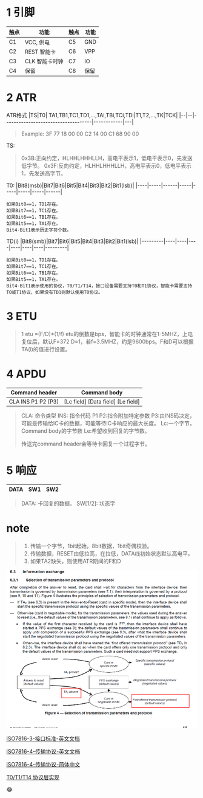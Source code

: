 # 1 引脚
|触点|功能|触点|功能|
|----|----|---|----|
|C1|VCC, 供电|C5|GND|
|C2|REST 智能卡|C6|VPP|
|C3|CLK 智能卡时钟|C7|IO|
|C4|保留|C8|保留|

# 2 ATR
ATR格式
|TS|T0| TA1,TB1,TC1,TD1,...,TAi,TBi,TCi,TDi|T1,T2,...,TK|TCK|
|--|--|------------------------------------|------------|---|
> Example:
3F 77 18 00 00 C2 14 00 C1 68 90 00

TS:
> 0x3B:正向约定，HLHHLHHHLLH，高电平表示1，低电平表示0，先发送低字节。
0x3F:反向约定，HLHHLHHHLLH，高电平表示0，低电平表示1，先发送高字节。

T0:
|Bit8(msb)|Bit7|Bit6|Bit5|Bit4|Bit3|Bit2|Bit1(lsb)|
|----|-----|------|-----|-----|-----|-----|------|
```
如果Bit8==1，TD1存在。
如果Bit7==1，TC1存在。
如果Bit6==1，TB1存在。
如果Bit5==1，TA1存在。
Bit4-Bit1表示历史字符个数。
```
TD(i)
|Bit8(smb)|Bit7|Bit6|Bit5|Bit4|Bit3|Bit2|Bit1(lsb)|
|---------|----|----|----|----|----|----|---------|
```
如果Bit8==1，TD1存在。
如果Bit7==1，TC1存在。
如果Bit6==1，TB1存在。
如果Bit5==1，TA1存在。
Bit4-Bit1表示使用的协议，T0/T1/T14，接口设备需要支持T0和T1协议，智能卡需要支持T0或T1协议，如果没有TD1则默认使用T0协议。
```

# 3 ETU
> 1 etu =(F/D)*(1/f)
etu的倒数是bps，智能卡的时钟通常在1-5MHZ，上电复位后，默认F=372 D=1，若f=3.5MHZ，约是9600bps。F和D可以根据TA(i)的值进行设置。

# 4 APDU
|Command header|Command body|
|-------------|----------------------------------|
|CLA INS P1 P2 [P3]|[Lc field] [Data field] [Le field]|
> CLA: 命令类型
INS: 指令代码
P1 P2:指令附加特定参数
P3:由INS码决定，可能是传输给IC卡的数据，可能等待IC卡响应的最大长度。
Lc:一个字节，Command body的字节数
Le:希望收到回复的字节数。
>
> 传送完command header会等待卡回复一个过程字节。

# 5 响应
|DATA|SW1|SW2|
|-----|--|---|
>DATA: 卡回复的数据。
SW[1/2]: 状态字

# note
> 1. 传输一个字节，1bit起始，8bit数据，1bit奇偶校验。
> 2. 传输数据，RESET由低拉高，在拉低，DATA线初始状态默认高电平。
> 3. 如果TA2缺失，则使用ATR期间的F和D

![缺失TA2，则使用ATR期间的F和D](Absend_TA2.png)


[ISO7816-3-接口标准-英文文档](ISO+IEC-7816-3-2006.pdf)

[ISO7816-4-传输协议-英文文档](ISO+IEC-7816-4.pdf)

[ISO7816-4-传输协议-简体中文](https://max.book118.com/html/2021/1120/8135134132004041.shtm)

[T0/T1/T14 协议层实现](drvSC.c)


:joy:

